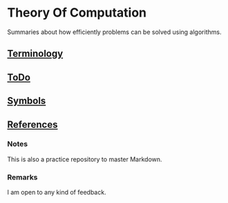 # Theory Of Computation
Summaries about how efficiently problems can be solved using algorithms. 

## [Terminology](Pages/Terminology.md)
## [ToDo](Pages/ToDo.md)
## [Symbols](Pages/Symbols.md) 
## [References](Pages/References.md) 

### Notes

This is also a practice repository to master Markdown. 

### Remarks

I am open to any kind of feedback. 
